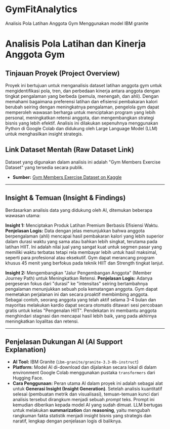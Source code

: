 # GymFitAnalytics
Analisis Pola Latihan Anggota Gym Menggunakan model IBM granite
# Analisis Pola Latihan dan Kinerja Anggota Gym

## Tinjauan Proyek (Project Overview)
Proyek ini bertujuan untuk menganalisis dataset latihan anggota gym untuk mengidentifikasi pola, tren, dan perbedaan kinerja antara anggota dengan tingkat pengalaman yang berbeda (pemula, menengah, dan ahli). Dengan memahami bagaimana preferensi latihan dan efisiensi pembakaran kalori berubah seiring dengan meningkatnya pengalaman, pengelola gym dapat memperoleh wawasan berharga untuk menciptakan program yang lebih personal, meningkatkan retensi anggota, dan mengembangkan strategi bisnis yang lebih efektif. Analisis ini dilakukan sepenuhnya menggunakan Python di Google Colab dan didukung oleh Large Language Model (LLM) untuk menghasilkan insight strategis.

## Link Dataset Mentah (Raw Dataset Link)
Dataset yang digunakan dalam analisis ini adalah "Gym Members Exercise Dataset" yang tersedia secara publik.
* **Sumber:** [Gym Members Exercise Dataset on Kaggle](https://www.kaggle.com/datasets/valakhorasani/gym-members-exercise-dataset?resource=download)

---

## Insight & Temuan (Insight & Findings)
Berdasarkan analisis data yang didukung oleh AI, ditemukan beberapa wawasan utama:

**Insight 1:** Menciptakan Produk Latihan Premium Berbasis Efisiensi Waktu.
**Penjelasan Logis:** Data dengan jelas menunjukkan bahwa anggota berpengalaman (ahli) mencapai hasil pembakaran kalori yang lebih superior dalam durasi waktu yang sama atau bahkan lebih singkat, terutama pada latihan HIIT. Ini adalah nilai jual yang sangat kuat untuk segmen pasar yang memiliki waktu terbatas tetapi rela membayar lebih untuk hasil maksimal, seperti para profesional atau eksekutif. Gym dapat merancang program khusus 45 menit yang berfokus pada teknik HIIT dan Strength tingkat lanjut.

**Insight 2:** Mengembangkan "Jalur Pengembangan Anggota" (Member Journey Path) untuk Meningkatkan Retensi.
**Penjelasan Logis:** Adanya pergeseran fokus dari "durasi" ke "intensitas" seiring bertambahnya pengalaman menunjukkan sebuah pola kematangan anggota. Gym dapat memetakan perjalanan ini dan secara proaktif membimbing anggota. Sebagai contoh, seorang anggota yang telah aktif selama 3-4 bulan dan mayoritas melakukan kardio dapat secara otomatis ditawari sesi percobaan gratis untuk kelas "Pengenalan HIIT". Pendekatan ini membantu anggota menghindari stagnasi dan mencapai hasil lebih baik, yang pada akhirnya meningkatkan loyalitas dan retensi.

---

## Penjelasan Dukungan AI (AI Support Explanation)
* **AI Tool:** IBM Granite (`ibm-granite/granite-3.3-8b-instruct`)
* **Platform:** Model AI di-download dan dijalankan secara lokal di dalam environment Google Colab menggunakan pustaka `transformers` dari Hugging Face.
* **Cara Penggunaan:** Peran utama AI dalam proyek ini adalah sebagai alat untuk **Generasi Insight (Insight Generation)**. Setelah analisis kuantitatif selesai (pembuatan metrik dan visualisasi), temuan-temuan kunci dari analisis tersebut dirangkum menjadi sebuah *prompt* teks. Prompt ini kemudian diberikan kepada model AI yang sudah dimuat. LLM bertugas untuk melakukan **summarization** dan **reasoning**, yaitu mengubah rangkuman fakta statistik menjadi insight bisnis yang strategis dan naratif, lengkap dengan penjelasan logis di baliknya.
